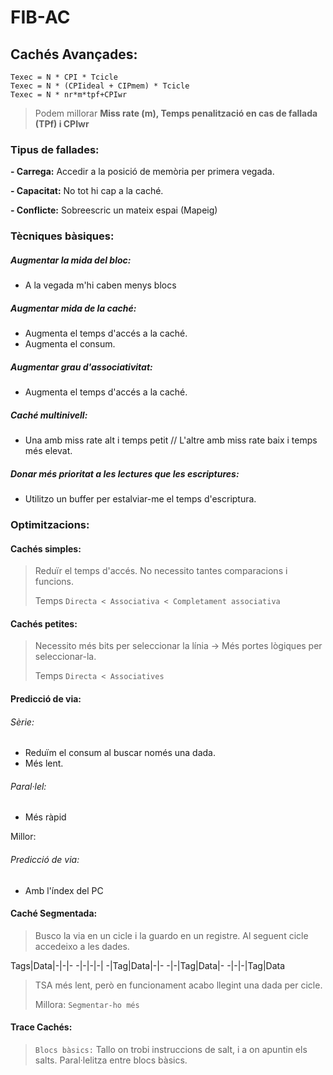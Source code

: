 # FIB-AC

## Cachés Avançades:

```
Texec = N * CPI * Tcicle
Texec = N * (CPIideal + CIPmem) * Tcicle
Texec = N * nr*m*tpf+CPIwr
```
> Podem millorar **Miss rate (m), Temps penalització en cas de fallada (TPf) i CPIwr**

### Tipus de fallades:

**- Carrega:** Accedir a la posició de memòria per primera vegada.

**- Capacitat:**
No tot hi cap a la caché.

**- Conflicte:**
Sobreescric un mateix espai (Mapeig)

### Tècniques bàsiques:

##### Augmentar la mida del bloc:
- A la vegada m'hi caben menys blocs

##### Augmentar mida de la caché:
- Augmenta el temps d'accés a la caché.
- Augmenta el consum.

##### Augmentar grau d'associativitat:
- Augmenta el temps d'accés a la caché.

##### Caché multinivell:
- Una amb miss rate alt i temps petit // L'altre amb miss rate baix i temps més elevat.

##### Donar més prioritat a les lectures que les escriptures:
- Utilitzo un buffer per estalviar-me el temps d'escriptura.

### Optimitzacions:

#### Cachés simples:
> Reduïr el temps d'accés. No necessito tantes comparacions i funcions.
>
> Temps `Directa < Associativa < Completament associativa`

#### Cachés petites:
> Necessito més bits per seleccionar la línia -> Més portes lògiques per seleccionar-la.
>
> Temps `Directa < Associatives`

#### Predicció de via:
###### Sèrie:
  - Reduïm el consum al buscar només una dada.
  - Més lent.

###### Paral·lel:
  - Més ràpid

Millor:
###### Predicció de via:
  - Amb l'índex del PC

#### Caché Segmentada:
> Busco la via en un cicle i la guardo en un registre. Al seguent cicle accedeixo a les dades.

Tags|Data|-|-|-
-|-|-|-|
-|Tag|Data|-|-
-|-|Tag|Data|-
-|-|-|Tag|Data

> TSA més lent, però en funcionament acabo llegint una dada per cicle.
>
> Millora: `Segmentar-ho més`

#### Trace Cachés:
> `Blocs bàsics:` Tallo on trobi instruccions de salt, i a on apuntin els salts.
> Paral·lelitza entre blocs bàsics.
